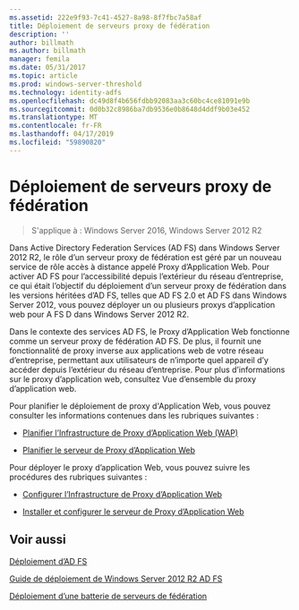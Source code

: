 ```yaml
---
ms.assetid: 222e9f93-7c41-4527-8a98-8f7fbc7a58af
title: Déploiement de serveurs proxy de fédération
description: ''
author: billmath
ms.author: billmath
manager: femila
ms.date: 05/31/2017
ms.topic: article
ms.prod: windows-server-threshold
ms.technology: identity-adfs
ms.openlocfilehash: dc49d8f4b656fdbb92083aa3c60bc4ce81091e9b
ms.sourcegitcommit: 0d0b32c8986ba7db9536e0b8648d4ddf9b03e452
ms.translationtype: MT
ms.contentlocale: fr-FR
ms.lasthandoff: 04/17/2019
ms.locfileid: "59890820"
---
```

# <a name="deploying-federation-server-proxies"></a>Déploiement de serveurs proxy de fédération

>S'applique à : Windows Server 2016, Windows Server 2012 R2

Dans Active Directory Federation Services \(AD FS\) dans Windows Server 2012 R2, le rôle d’un serveur proxy de fédération est géré par un nouveau service de rôle accès à distance appelé Proxy d’Application Web. Pour activer AD FS pour l’accessibilité depuis l’extérieur du réseau d’entreprise, ce qui était l’objectif du déploiement d’un serveur proxy de fédération dans les versions héritées d’AD FS, telles que AD FS 2.0 et AD FS dans Windows Server 2012, vous pouvez déployer un ou plusieurs proxys d’application web pour A FS D dans Windows Server 2012 R2.  
  
Dans le contexte des services AD FS, le Proxy d’Application Web fonctionne comme un serveur proxy de fédération AD FS. De plus, il fournit une fonctionnalité de proxy inverse aux applications web de votre réseau d’entreprise, permettant aux utilisateurs de n’importe quel appareil d’y accéder depuis l’extérieur du réseau d’entreprise. Pour plus d’informations sur le proxy d’application web, consultez Vue d’ensemble du proxy d’application web.  
  
Pour planifier le déploiement de proxy d'Application Web, vous pouvez consulter les informations contenues dans les rubriques suivantes :  
  
-   [Planifier l’Infrastructure de Proxy d’Application Web (WAP)](https://technet.microsoft.com/library/dn383648.aspx)  
  
-   [Planifier le serveur de Proxy d’Application Web](https://technet.microsoft.com/library/dn383647.aspx)  
  
Pour déployer le proxy d’application Web, vous pouvez suivre les procédures des rubriques suivantes :  
  
-   [Configurer l’Infrastructure de Proxy d’Application Web](https://technet.microsoft.com/library/dn383644.aspx)  
  
-   [Installer et configurer le serveur de Proxy d’Application Web](https://technet.microsoft.com/library/dn383662.aspx)  
  
 
## <a name="see-also"></a>Voir aussi 

[Déploiement d’AD FS](../../ad-fs/AD-FS-Deployment.md)  

[Guide de déploiement de Windows Server 2012 R2 AD FS](../../ad-fs/deployment/Windows-Server-2012-R2-AD-FS-Deployment-Guide.md)  
 
[Déploiement d’une batterie de serveurs de fédération](../../ad-fs/deployment/Deploying-a-Federation-Server-Farm.md)  
  

